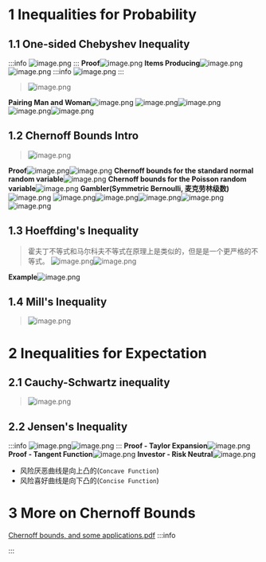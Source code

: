 # 1 Inequalities for Probability
## 1.1 One-sided Chebyshev Inequality
:::info
![image.png](./概率不等式.assets/20230302_1218594509.png)
:::
**Proof**![image.png](./概率不等式.assets/20230302_1218599059.png)
**Items Producing**![image.png](./概率不等式.assets/20230302_1218599689.png)![image.png](./概率不等式.assets/20230302_1219007778.png)
:::info
![image.png](./概率不等式.assets/20230302_1219006936.png)
:::
> ![image.png](./概率不等式.assets/20230302_1219004078.png)

**Pairing Man and Woman**![image.png](./概率不等式.assets/20230302_1219003091.png)
![image.png](./概率不等式.assets/20230302_1219004555.png)![image.png](./概率不等式.assets/20230302_1219004651.png)![image.png](./概率不等式.assets/20230302_1219004402.png)![image.png](./概率不等式.assets/20230302_1219007020.png)


## 1.2 Chernoff Bounds Intro
> ![image.png](./概率不等式.assets/20230302_1219009110.png)

**Proof**![image.png](./概率不等式.assets/20230302_1219017114.png)![image.png](./概率不等式.assets/20230302_1219019426.png)
**Chernoff bounds for the standard normal random variable**![image.png](./概率不等式.assets/20230302_1219014109.png)
**Chernoff bounds for the Poisson random variable**![image.png](./概率不等式.assets/20230302_1219012474.png)
**Gambler(Symmetric Bernoulli, 麦克劳林级数)**![image.png](./概率不等式.assets/20230302_1219012166.png)
![image.png](./概率不等式.assets/20230302_1219011062.png)![image.png](./概率不等式.assets/20230302_1219016426.png)![image.png](./概率不等式.assets/20230302_1219021981.png)![image.png](./概率不等式.assets/20230302_1219027095.png)![image.png](./概率不等式.assets/20230302_1219022426.png)

## 1.3 Hoeffding's Inequality
> 霍夫丁不等式和马尔科夫不等式在原理上是类似的，但是是一个更严格的不等式。
> ![image.png](./概率不等式.assets/20230302_1219027844.png)![image.png](./概率不等式.assets/20230302_1219027264.png)

**Example**![image.png](./概率不等式.assets/20230302_1219026549.png)

## 1.4 Mill's Inequality
> ![image.png](./概率不等式.assets/20230302_1219023398.png)


# 2 Inequalities for Expectation
## 2.1 Cauchy-Schwartz inequality
> ![image.png](./概率不等式.assets/20230302_1219025753.png)


## 2.2 Jensen's Inequality
:::info
![image.png](./概率不等式.assets/20230302_1219021613.png)![image.png](./概率不等式.assets/20230302_1219034164.png)
:::
**Proof -  Taylor Expansion**![image.png](./概率不等式.assets/20230302_1219031454.png)
**Proof - Tangent Function**![image.png](./概率不等式.assets/20230302_1219035956.png)
**Investor - Risk Neutral**![image.png](./概率不等式.assets/20230302_1219036598.png)

- 风险厌恶曲线是向上凸的(`Concave Function`)
- 风险喜好曲线是向下凸的(`Concise Function`)



# 3 More on Chernoff Bounds
[Chernoff bounds, and some applications.pdf](https://www.yuque.com/attachments/yuque/0/2022/pdf/12393765/1664435833600-b7e0c25a-b4bd-4c6c-b82a-4c044833d4db.pdf)
:::info

:::
